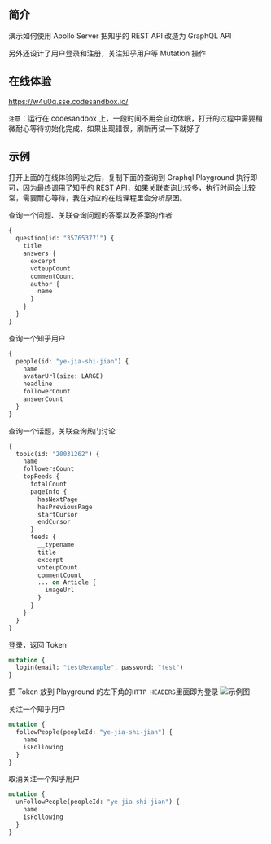 ## 简介

演示如何使用 Apollo Server 把知乎的 REST API 改造为 GraphQL API

另外还设计了用户登录和注册，关注知乎用户等 Mutation 操作

## 在线体验

https://w4u0q.sse.codesandbox.io/

`注意`：运行在 codesandbox 上，一段时间不用会自动休眠，打开的过程中需要稍微耐心等待初始化完成，如果出现错误，刷新再试一下就好了

## 示例

打开上面的在线体验网址之后，复制下面的查询到 Graphql Playground 执行即可，因为最终调用了知乎的 REST API，如果关联查询比较多，执行时间会比较常，需要耐心等待，我在对应的在线课程里会分析原因。

查询一个问题、关联查询问题的答案以及答案的作者

```graphql
{
  question(id: "357653771") {
    title
    answers {
      excerpt
      voteupCount
      commentCount
      author {
        name
      }
    }
  }
}
```

查询一个知乎用户

```graphql
{
  people(id: "ye-jia-shi-jian") {
    name
    avatarUrl(size: LARGE)
    headline
    followerCount
    answerCount
  }
}
```

查询一个话题，关联查询热门讨论

```graphql
{
  topic(id: "20031262") {
    name
    followersCount
    topFeeds {
      totalCount
      pageInfo {
        hasNextPage
        hasPreviousPage
        startCursor
        endCursor
      }
      feeds {
        __typename
        title
        excerpt
        voteupCount
        commentCount
        ... on Article {
          imageUrl
        }
      }
    }
  }
}
```

登录，返回 Token

```graphql
mutation {
  login(email: "test@example", password: "test")
}
```

把 Token 放到 Playground 的左下角的`HTTP HEADERS`里面即为登录
![示例图](https://img.codewithkai.com/e74bf13c-3942-11ea-9811-9b0e029991d5!jpg)

关注一个知乎用户

```graphql
mutation {
  followPeople(peopleId: "ye-jia-shi-jian") {
    name
    isFollowing
  }
}
```

取消关注一个知乎用户

```graphql
mutation {
  unFollowPeople(peopleId: "ye-jia-shi-jian") {
    name
    isFollowing
  }
}
```
